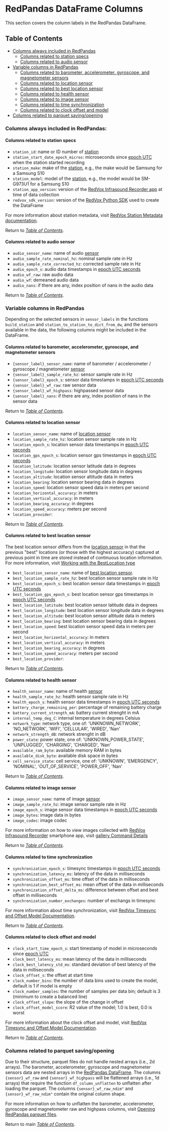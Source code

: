 # RedPandas DataFrame Columns

This section covers the column labels in the RedPandas DataFrame.

## Table of Contents

<!-- toc -->


- [Columns always included in RedPandas](#columns-always-included-in-redpandas)
    - [Columns related to station specs](#columns-related-to-station-specs)
    - [Columns related to audio sensor](#columns-related-to-audio-sensor)
- [Variable columns in RedPandas](#variable-columns-in-redpandas)
    - [Columns related to barometer, accelerometer, gyroscope, and magnetometer sensors](#columns-related-to-barometer-accelerometer-gyroscope-and-magnetometer-sensors)
    - [Columns related to location sensor](#columns-related-to-location-sensor)
    - [Columns related to best location sensor](#columns-related-to-best-location-sensor)
    - [Columns related to health sensor](#columns-related-to-health-sensor)
    - [Columns related to image sensor](#columns-related-to-image-sensor)
    - [Columns related to time synchronization](#columns-related-to-time-synchronization)
    - [Columns related to clock offset and model](#columns-related-to-clock-offset-and-model)
- [Columns related to parquet saving/opening](#columns-related-to-parquet-savingopening)

<!-- tocstop -->


### Columns always included in RedPandas:
#### Columns related to station specs
- ``station_id``: name or ID number of [station](using_redpandas.md#basic-definitions)
- ``station_start_date_epoch_micros``: microseconds since [epoch UTC](using_redpandas.md#basic-definitions) when the station started recording
- ``station_make``: make of the [station](using_redpandas.md#basic-definitions), e.g., the make would be Samsung for a Samsung S10
- ``station_model``: model of the [station](using_redpandas.md#basic-definitions), e.g., the model would be SM-G973U1 for a Samsung S10
- ``station_app_version``: version of the [RedVox Infrasound Recorder app](https://www.redvoxsound.com/) at time of data collection
- ``redvox_sdk_version``: version of the 
[RedVox Python SDK](https://github.com/RedVoxInc/redvox-python-sdk/tree/master/docs/python_sdk) used to create the DataFrame

For more information about station metadata, visit [RedVox Station Metadata documentation](https://github.com/RedVoxInc/redvox-python-sdk/tree/master/docs/python_sdk/data_window/station#station-metadata).

Return to _[Table of Contents](#table-of-contents)_.

#### Columns related to audio sensor

- ``audio_sensor_name``: name of audio [sensor](using_redpandas.md#basic-definitions)
- ``audio_sample_rate_nominal_hz``: nominal sample rate in Hz
- ``audio_sample_rate_corrected_hz``: corrected sample rate in Hz
- ``audio_epoch_s``: audio data timestamps in [epoch UTC seconds](using_redpandas.md#basic-definitions)
- ``audio_wf_raw``: raw audio data
- ``audio_wf``: demeaned audio data
- ``audio_nans``: if there are any, index position of nans in the audio data

Return to _[Table of Contents](#table-of-contents)_.

### Variable columns in RedPandas

Depending on the selected sensors in ``sensor_labels`` in the functions ``build_station`` and 
``station_to_station_to_dict_from_dw``, and the sensors available in the data, the following columns 
might be included in the DataFrame.


#### Columns related to barometer, accelerometer, gyroscope, and magnetometer sensors

- ``{sensor_label}_sensor_name``: name of barometer / accelerometer / gyroscope / magnetometer [sensor]((using_redpandas.md#basic-definitions))
- ``{sensor_label}_sample_rate_hz``: sensor sample rate in Hz
- ``{sensor_label}_epoch_s``: sensor data timestamps in [epoch UTC seconds](using_redpandas.md#basic-definitions)
- ``{sensor_label}_wf_raw``: raw sensor data
- ``{sensor_label}_wf_highpass``: highpassed sensor data
- ``{sensor_label}_nans``: if there are any, index position of nans in the sensor data

Return to _[Table of Contents](#table-of-contents)_.

#### Columns related to location sensor

- ``location_sensor_name``: name of [location sensor](https://github.com/RedVoxInc/redvox-python-sdk/blob/master/docs/python_sdk/low_level_api.md#working-with-the-location-sensor)
- ``location_sample_rate_hz``: location sensor sample rate in Hz
- ``location_epoch_s``: location sensor data timestamps in [epoch UTC seconds](using_redpandas.md#basic-definitions)
- ``location_gps_epoch_s``: location sensor gps timestamps in [epoch UTC seconds](using_redpandas.md#basic-definitions)  
- ``location_latitude``: location sensor latitude data in degrees
- ``location_longitude``: location sensor longitude data in degrees
- ``location_altitude``: location sensor altitude data in meters
- ``location_bearing``: location sensor bearing data in degrees
- ``location_speed``: location sensor speed data in meters per second
- ``location_horizontal_accuracy``: in meters
- ``location_vertical_accuracy``: in meters
- ``location_bearing_accuracy``: in degrees
- ``location_speed_accuracy``: meters per second
- ``location_provider``: 

Return to _[Table of Contents](#table-of-contents)_.

#### Columns related to best location sensor

The best location sensor differs from the [location sensor](#columns-related-to-location-sensor) in that the previous "best" locations (or those with the highest 
accuracy) captured at previous point in time are stored instead of continuous location information. For more information,
visit [Working with the BestLocation type](https://github.com/RedVoxInc/redvox-python-sdk/blob/master/docs/python_sdk/low_level_api.md#working-with-the-bestlocation-types)

- ``best_location_sensor_name``: name of [best location sensor](https://github.com/RedVoxInc/redvox-python-sdk/blob/master/docs/python_sdk/low_level_api.md#working-with-the-bestlocation-types).
- ``best_location_sample_rate_hz``: best location sensor sample rate in Hz
- ``best_location_epoch_s``: best location sensor data timestamps in [epoch UTC seconds](using_redpandas.md#basic-definitions)
- ``best_location_gps_epoch_s``: best location sensor gps timestamps in [epoch UTC seconds](using_redpandas.md#basic-definitions)  
- ``best_location_latitude``: best location sensor latitude data in degrees
- ``best_location_longitude``: best location sensor longitude data in degrees
- ``best_location_altitude``: best location sensor altitude data in meters
- ``best_location_bearing``: best location sensor bearing data in degrees
- ``best_location_speed``: best location sensor speed data in meters per second
- ``best_location_horizontal_accuracy``: in meters
- ``best_location_vertical_accuracy``: in meters
- ``best_location_bearing_accuracy``: in degrees
- ``best_location_speed_accuracy``: meters per second
- ``best_location_provider``: 

Return to _[Table of Contents](#table-of-contents)_.

#### Columns related to health sensor

- ``health_sensor_name``: name of health [sensor](using_redpandas.md#basic-definitions)
- ``health_sample_rate_hz``: health sensor sample rate in Hz
- ``health_epoch_s``: health sensor data timestamps in [epoch UTC seconds](using_redpandas.md#basic-definitions)
- ``battery_charge_remaining_per``: percentage of remaining battery charge
- ``battery_current_strength_mA``: battery current strenght in mA
- ``internal_temp_deg_C``: internal temperature in degrees Celsius
- ``network_type``: network type, one of: 'UNKNOWN_NETWORK', 'NO_NETWORK', 'WIFI', 'CELLULAR', 'WIRED', 'Nan'
- ``network_strength_dB``: network strenght in dB
- ``power_state``: power state, one of: 'UNKNOWN_POWER_STATE', 'UNPLUGGED', 'CHARGING', 'CHARGED', 'Nan'
- ``available_ram_byte``: available memory RAM in bytes
- ``available_disk_byte``: available disk space in bytes
- ``cell_service_state``: cell service, one of: 'UNKNOWN', 'EMERGENCY', 'NOMINAL', 'OUT_OF_SERVICE', 'POWER_OFF', 'Nan'

Return to _[Table of Contents](#table-of-contents)_.

#### Columns related to image sensor

- ``image_sensor_name``: name of image [sensor](using_redpandas.md#basic-definitions)
- ``image_sample_rate_hz``: image sensor sample rate in Hz
- ``image_epoch_s``: image sensor data timestamps in [epoch UTC seconds](using_redpandas.md#basic-definitions)
- ``image_bytes``: image data in bytes
- ``image_codec``: image codec

For more information on how to view images collected with [RedVox Infrasound Recorder](https://www.redvoxsound.com/) smartphone 
app, visit [gallery Command Details](https://github.com/RedVoxInc/redvox-python-sdk/tree/master/docs/python_sdk/cli#gallery-command-details)

Return to _[Table of Contents](#table-of-contents)_.

#### Columns related to time synchronization

- ``synchronization_epoch_s``: timesync timestamps in [epoch UTC seconds](using_redpandas.md#basic-definitions)
- ``synchronization_latency_ms``: latency of the data in milliseconds
- ``synchronization_offset_ms``: time offset of the data in milliseconds
- ``synchronization_best_offset_ms``: mean offset of the data in milliseconds
- ``synchronization_offset_delta_ms``: difference between offset and best offset in milliseconds
- ``synchronization_number_exchanges``: number of exchangs in timesync

For more information about time synchronization, visit 
[RedVox Timesync and Offset Model Documentation](https://github.com/RedVoxInc/redvox-python-sdk/tree/master/docs/python_sdk/data_window/station#timesync-and-offset-model).

Return to _[Table of Contents](#table-of-contents)_.

#### Columns related to clock offset and model

- ``clock_start_time_epoch_s``: start timestamp of model in microseconds since [epoch UTC](using_redpandas.md#basic-definitions)
- ``clock_best_latency_ms``: mean latency of the data in milliseconds 
- ``clock_best_latency_std_ms``: standard deviation of best latency of the data in milliseconds
- ``clock_offset_s``: the offset at start time
- ``clock_number_bins``: the number of data bins used to create the model, default is 1 if model is empty
- ``clock_number_samples``: the number of samples per data bin; default is 3 (minimum to create a balanced line)
- ``clock_offset_slope``: the slope of the change in offset
- ``clock_offset_model_score``: R2 value of the model; 1.0 is best, 0.0 is worst

For more information about the clock offset and model, visit 
[RedVox Timesync and Offset Model Documentation](https://github.com/RedVoxInc/redvox-python-sdk/tree/master/docs/python_sdk/data_window/station#timesync-and-offset-model).

Return to _[Table of Contents](#table-of-contents)_.

### Columns related to parquet saving/opening

Due to their structure, parquet files do not handle nested arrays (i.e., 2d arrays). The barometer, accelerometer, gyroscope and magnetometer sensors data are 
nested arrays in the [RedPandas DataFrame](using_redpandas.md#basic-definitions). The columns ``{sensor}_wf_raw`` and ``{sensor}_wf_highpass`` will be flattened arrays
(i.e., 1d arrays) that require the function ``df_column_unflatten`` to unflatten after loading the parquet. The columns ``{sensor}_wf_raw_ndim"``
and ``{sensor}_wf_raw_ndim"`` contain the original column shape.

For more information on how to unflatten the barometer, accelerometer, gyroscope and magnetometer raw and highpass columns, 
visit [Opening RedPandas parquet files](using_redpandas.md#opening-redpandas-parquet-files).


Return to main _[Table of Contents](https://github.com/RedVoxInc/redpandas/blob/master/docs/README.md)_.

